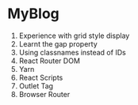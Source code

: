 # MyBlog
1. Experience with grid style display
2. Learnt the gap property
3. Using classnames instead of IDs
4. React Router DOM
5. Yarn
6. React Scripts
7. Outlet Tag
8. Browser Router